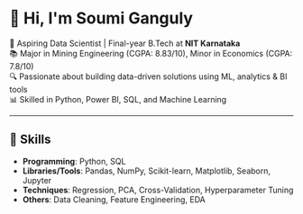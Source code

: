 # 👋 Hi, I'm Soumi Ganguly


🎯 Aspiring Data Scientist | Final-year B.Tech at **NIT Karnataka**  
📚 Major in Mining Engineering (CGPA: 8.83/10), Minor in Economics (CGPA: 7.8/10)  
🔍 Passionate about building data-driven solutions using ML, analytics & BI tools  
📊 Skilled in Python, Power BI, SQL, and Machine Learning
 



---

## 🧠 Skills
- **Programming**: Python, SQL
- **Libraries/Tools**: Pandas, NumPy, Scikit-learn, Matplotlib, Seaborn, Jupyter
- **Techniques**: Regression, PCA, Cross-Validation, Hyperparameter Tuning
- **Others**: Data Cleaning, Feature Engineering, EDA








<!--
**Soumi-Ganguly/Soumi-Ganguly** is a ✨ _special_ ✨ repository because its `README.md` (this file) appears on your GitHub profile.

Here are some ideas to get you started:

- 🔭 I’m currently working on 
- 🌱 I’m currently learning ML, AI etc
- 👯 I’m looking to collaborate on ML projects
- 🤔 I’m looking for help with Projects
- 💬 Ask me about ...
- 📫 How to reach me: feel free to reach out to me via linkedin
- 😄 Pronouns: geek
- ⚡ Fun fact: I am a Barbie
-->
